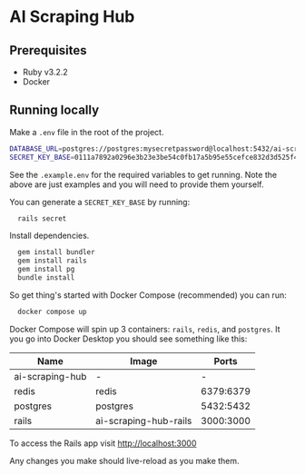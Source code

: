 # AI Scraping Hub

## Prerequisites

- Ruby v3.2.2
- Docker

## Running locally

Make a `.env` file in the root of the project.
  
```bash
DATABASE_URL=postgres://postgres:mysecretpassword@localhost:5432/ai-scraping-hub
SECRET_KEY_BASE=0111a7892a0296e3b23e3be54c0fb17a5b95e55cefce832d3d525f4d54fa7710cda64df1cc986a5953769bf0ef7f93992f62b0cf4032f1196ca9e60c5432c1f7
```

See the `.example.env` for the required variables to get running. Note the above are just examples and you will need to provide them yourself.

You can generate a `SECRET_KEY_BASE` by running:

```bash
  rails secret
```

Install dependencies.

```bash
  gem install bundler
  gem install rails
  gem install pg
  bundle install
```

So get thing's started with Docker Compose (recommended) you can run:

```bash
  docker compose up
```

Docker Compose will spin up 3 containers: `rails`, `redis`, and `postgres`. It you go into Docker Desktop you should see something like this:

| Name | Image | Ports |
| ---- | ----- | ----- |
| ai-scraping-hub | - | - |
| redis | redis | 6379:6379 |
| postgres | postgres | 5432:5432 |
| rails | ai-scraping-hub-rails | 3000:3000 |

To access the Rails app visit [http://localhost:3000](http://localhost:3000)

Any changes you make should live-reload as you make them. 